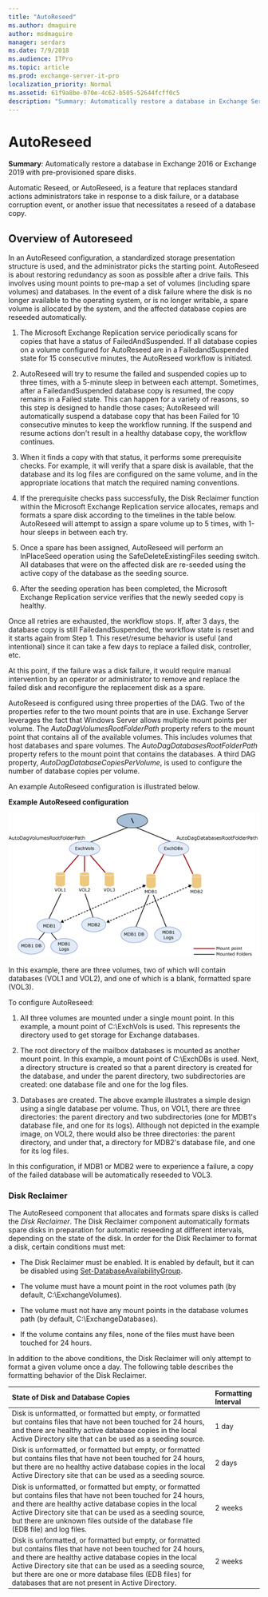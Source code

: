 ```yaml
---
title: "AutoReseed"
ms.author: dmaguire
author: msdmaguire
manager: serdars
ms.date: 7/9/2018
ms.audience: ITPro
ms.topic: article
ms.prod: exchange-server-it-pro
localization_priority: Normal
ms.assetid: 61f9a8be-070e-4c62-b505-52644fcff0c5
description: "Summary: Automatically restore a database in Exchange Server with pre-provisioned spare disks."
---
```


# AutoReseed

 **Summary**: Automatically restore a database in Exchange 2016 or Exchange 2019 with pre-provisioned spare disks.
  
Automatic Reseed, or AutoReseed, is a feature that replaces standard actions administrators take in response to a disk failure, or a database corruption event, or another issue that necessitates a reseed of a database copy.
  
## Overview of Autoreseed

In an AutoReseed configuration, a standardized storage presentation structure is used, and the administrator picks the starting point. AutoReseed is about restoring redundancy as soon as possible after a drive fails. This involves using mount points to pre-map a set of volumes (including spare volumes) and databases. In the event of a disk failure where the disk is no longer available to the operating system, or is no longer writable, a spare volume is allocated by the system, and the affected database copies are reseeded automatically.
  
1. The Microsoft Exchange Replication service periodically scans for copies that have a status of FailedAndSuspended. If all database copies on a volume configured for AutoReseed are in a FailedandSuspended state for 15 consecutive minutes, the AutoReseed workflow is initiated.
    
2. AutoReseed will try to resume the failed and suspended copies up to three times, with a 5-minute sleep in between each attempt. Sometimes, after a FailedandSuspended database copy is resumed, the copy remains in a Failed state. This can happen for a variety of reasons, so this step is designed to handle those cases; AutoReseed will automatically suspend a database copy that has been Failed for 10 consecutive minutes to keep the workflow running. If the suspend and resume actions don't result in a healthy database copy, the workflow continues.
    
3. When it finds a copy with that status, it performs some prerequisite checks. For example, it will verify that a spare disk is available, that the database and its log files are configured on the same volume, and in the appropriate locations that match the required naming conventions.
    
4. If the prerequisite checks pass successfully, the Disk Reclaimer function within the Microsoft Exchange Replication service allocates, remaps and formats a spare disk according to the timelines in the table below. AutoReseed will attempt to assign a spare volume up to 5 times, with 1-hour sleeps in between each try.
    
5. Once a spare has been assigned, AutoReseed will perform an InPlaceSeed operation using the SafeDeleteExistingFiles seeding switch. All databases that were on the affected disk are re-seeded using the active copy of the database as the seeding source.
    
6. After the seeding operation has been completed, the Microsoft Exchange Replication service verifies that the newly seeded copy is healthy.
    
Once all retries are exhausted, the workflow stops. If, after 3 days, the database copy is still FailedandSuspended, the workflow state is reset and it starts again from Step 1. This reset/resume behavior is useful (and intentional) since it can take a few days to replace a failed disk, controller, etc.
  
At this point, if the failure was a disk failure, it would require manual intervention by an operator or administrator to remove and replace the failed disk and reconfigure the replacement disk as a spare.
  
AutoReseed is configured using three properties of the DAG. Two of the properties refer to the two mount points that are in use. Exchange Server leverages the fact that Windows Server allows multiple mount points per volume. The _AutoDagVolumesRootFolderPath_ property refers to the mount point that contains all of the available volumes. This includes volumes that host databases and spare volumes. The _AutoDagDatabasesRootFolderPath_ property refers to the mount point that contains the databases. A third DAG property, _AutoDagDatabaseCopiesPerVolume_, is used to configure the number of database copies per volume.
  
An example AutoReseed configuration is illustrated below.
  
 **Example AutoReseed configuration**
  
![Example Automatic Reseed Configuration](../../media/ITPro_Mailbox_AutoReseed.gif)
  
In this example, there are three volumes, two of which will contain databases (VOL1 and VOL2), and one of which is a blank, formatted spare (VOL3).
  
To configure AutoReseed:
  
1. All three volumes are mounted under a single mount point. In this example, a mount point of C:\ExchVols is used. This represents the directory used to get storage for Exchange databases.
    
2. The root directory of the mailbox databases is mounted as another mount point. In this example, a mount point of C:\ExchDBs is used. Next, a directory structure is created so that a parent directory is created for the database, and under the parent directory, two subdirectories are created: one database file and one for the log files.
    
3. Databases are created. The above example illustrates a simple design using a single database per volume. Thus, on VOL1, there are three directories: the parent directory and two subdirectories (one for MDB1's database file, and one for its logs). Although not depicted in the example image, on VOL2, there would also be three directories: the parent directory, and under that, a directory for MDB2's database file, and one for its log files.
    
In this configuration, if MDB1 or MDB2 were to experience a failure, a copy of the failed database will be automatically reseeded to VOL3.
  
### Disk Reclaimer

The AutoReseed component that allocates and formats spare disks is called the *Disk Reclaimer*. The Disk Reclaimer component automatically formats spare disks in preparation for automatic reseeding at different intervals, depending on the state of the disk. In order for the Disk Reclaimer to format a disk, certain conditions must met: 
  
- The Disk Reclaimer must be enabled. It is enabled by default, but it can be disabled using [Set-DatabaseAvailabilityGroup](http://technet.microsoft.com/library/4353c3ab-75b7-485e-89ae-d4b09b44b646.aspx).
    
- The volume must have a mount point in the root volumes path (by default, C:\ExchangeVolumes).
    
- The volume must not have any mount points in the database volumes path (by default, C:\ExchangeDatabases).
    
- If the volume contains any files, none of the files must have been touched for 24 hours.
    
In addition to the above conditions, the Disk Reclaimer will only attempt to format a given volume once a day. The following table describes the formatting behavior of the Disk Reclaimer.
  
|**State of Disk and Database Copies**|**Formatting Interval**|
|:-----|:-----|
|Disk is unformatted, or formatted but empty, or formatted but contains files that have not been touched for 24 hours, and there are healthy active database copies in the local Active Directory site that can be used as a seeding source.  <br/> |1 day  <br/> |
|Disk is unformatted, or formatted but empty, or formatted but contains files that have not been touched for 24 hours, but there are no healthy active database copies in the local Active Directory site that can be used as a seeding source.  <br/> |2 days  <br/> |
|Disk is unformatted, or formatted but empty, or formatted but contains files that have not been touched for 24 hours, and there are healthy active database copies in the local Active Directory site that can be used as a seeding source, but there are unknown files outside of the database file (EDB file) and log files.  <br/> |2 weeks  <br/> |
|Disk is unformatted, or formatted but empty, or formatted but contains files that have not been touched for 24 hours, and there are healthy active database copies in the local Active Directory site that can be used as a seeding source, but there are one or more database files (EDB files) for databases that are not present in Active Directory.  <br/> |2 weeks  <br/> |
   

